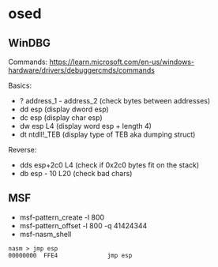 # osed

## WinDBG

Commands: https://learn.microsoft.com/en-us/windows-hardware/drivers/debuggercmds/commands

Basics:

* ? address_1 - address_2 (check bytes between addresses)
* dd esp (display dword esp)
* dc esp (display char esp)
* dw esp L4 (display word esp + length 4)
* dt ntdll!_TEB (display type of TEB aka dumping struct)

Reverse:

* dds esp+2c0 L4 (check if 0x2c0 bytes fit on the stack)
* db esp - 10 L20 (check bad chars)

## MSF

* msf-pattern_create -l 800
* msf-pattern_offset -l 800 -q 41424344
* msf-nasm_shell
```
nasm > jmp esp
00000000  FFE4              jmp esp
```
